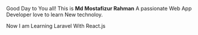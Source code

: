 
Good Day to You all!
This is **Md Mostafizur Rahman** 
A passionate Web App Developer love to learn New technoloy.

Now I am Learning Laravel With React.js


